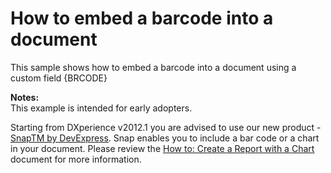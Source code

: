 # How to embed a barcode into a document


<p>This sample shows how to embed a barcode into a document using a custom field {BRCODE}</p><p><strong>Notes:<br />
</strong>This example is intended for early adopters.</p><p>Starting from DXperience v2012.1 you are advised to use our new product - <a href="http://www.devexpress.com/Products/NET/Controls/WinForms/Snap/"><u>SnapTM by DevExpress</u></a>. Snap enables you to include a bar code or a chart in your document. Please review the <a href="http://documentation.devexpress.com/#WindowsForms/CustomDocument14082"><u>How to: Create a Report with a Chart</u></a> document for more information.</p>

<br/>


